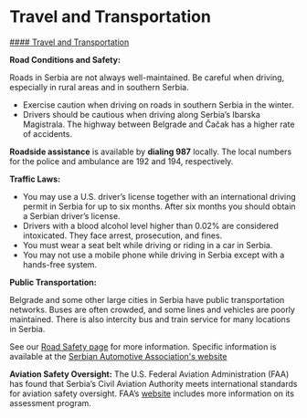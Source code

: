 # Travel and Transportation

[#### Travel and Transportation](javascript:void(0); "Travel and Transportation")

**Road Conditions and Safety:**

Roads in Serbia are not always well-maintained. Be careful when driving, especially in rural areas and in southern Serbia.

* Exercise caution when driving on roads in southern Serbia in the winter.
* Drivers should be cautious when driving along Serbia’s Ibarska Magistrala. The highway between Belgrade and Čačak has a higher rate of accidents.

**Roadside assistance** is available by **dialing 987** locally. The local numbers for the police and ambulance are 192 and 194, respectively.

**Traffic Laws:**

* You may use a U.S. driver’s license together with an international driving permit in Serbia for up to six months. After six months you should obtain a Serbian driver’s license.
* Drivers with a blood alcohol level higher than 0.02% are considered intoxicated. They face arrest, prosecution, and fines.
* You must wear a seat belt while driving or riding in a car in Serbia.
* You may not use a mobile phone while driving in Serbia except with a hands-free system.

**Public Transportation:**

Belgrade and some other large cities in Serbia have public transportation networks. Buses are often crowded, and some lines and vehicles are poorly maintained. There is also intercity bus and train service for many locations in Serbia.

See our [Road Safety page](https://travel.state.gov/content/travel/en/international-travel/before-you-go/driving-and-road-safety.html) for more information. Specific information is available at the [Serbian Automotive Association's website](https://www.fim-moto.com/en/fim/continental-unions-national-federations/fim-europe/federations/amss)

**Aviation Safety Oversight:** The U.S. Federal Aviation Administration (FAA) has found that Serbia’s Civil Aviation Authority meets international standards for aviation safety oversight. FAA’s [website](https://gcc02.safelinks.protection.outlook.com/?url=https%3A%2F%2Fwww.faa.gov%2Fabout%2Finitiatives%2Fiasa&data=05%7C02%7Cudreacm%40state.gov%7C17c02efdba704698d02a08dd737b79e8%7C66cf50745afe48d1a691a12b2121f44b%7C0%7C0%7C638793696348358208%7CUnknown%7CTWFpbGZsb3d8eyJFbXB0eU1hcGkiOnRydWUsIlYiOiIwLjAuMDAwMCIsIlAiOiJXaW4zMiIsIkFOIjoiTWFpbCIsIldUIjoyfQ%3D%3D%7C0%7C%7C%7C&sdata=fUJ0oT7ReVS8L2Ga1ut82WPpvYmn5wW0KygQxWdiJ%2F0%3D&reserved=0) includes more information on its assessment program.
